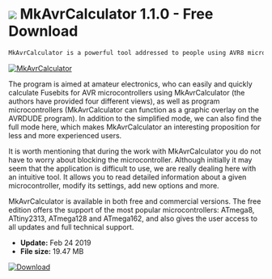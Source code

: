 # ![](https://cdn.softexe.net/static/icon/5/mkavrcalculator-9044.png) MkAvrCalculator 1.1.0 - Free Download

```sh
MkAvrCalculator is a powerful tool addressed to people using AVR8 microcontrollers.
```
[![MkAvrCalculator](https://gallery.dpcdn.pl/imgc/Tools/89920/g_-_420x350_1.5_-_xb34010d7-fb37-45e1-a8dc-7972675d7f17.jpg)](https://softexe.net/win/development-it/development-tools/mkavrcalculator:aRdd.html)

The program is aimed at amateur electronics, who can easily and quickly calculate Fusebits for AVR microcontrollers using MkAvrCalculator (the authors have provided four different views), as well as program microcontrollers (MkAvrCalculator can function as a graphic overlay on the AVRDUDE program). In addition to the simplified mode, we can also find the full mode here, which makes MkAvrCalculator an interesting proposition for less and more experienced users.
 
 It is worth mentioning that during the work with MkAvrCalculator you do not have to worry about blocking the microcontroller. Although initially it may seem that the application is difficult to use, we are really dealing here with an intuitive tool. It allows you to read detailed information about a given microcontroller, modify its settings, add new options and more.
 
 MkAvrCalculator is available in both free and commercial versions. The free edition offers the support of the most popular microcontrollers: ATmega8, ATtiny2313, ATmega128 and ATmega162, and also gives the user access to all updates and full technical support.


- **Update:** Feb 24 2019
- **File size:** 19.47 MB

[![Download](https://cdn.softexe.net/static/img/download.png)](https://softexe.net/win/development-it/development-tools/mkavrcalculator:aRdd.html)

